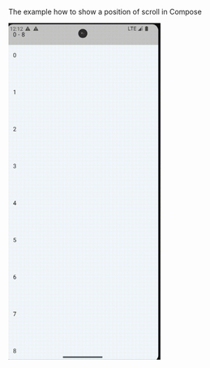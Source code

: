 The example how to show a position of scroll in Compose 

<img src="https://github.com/TMalygin/ComposeScrollDetector/blob/master/res/example.gif" width=300 />


